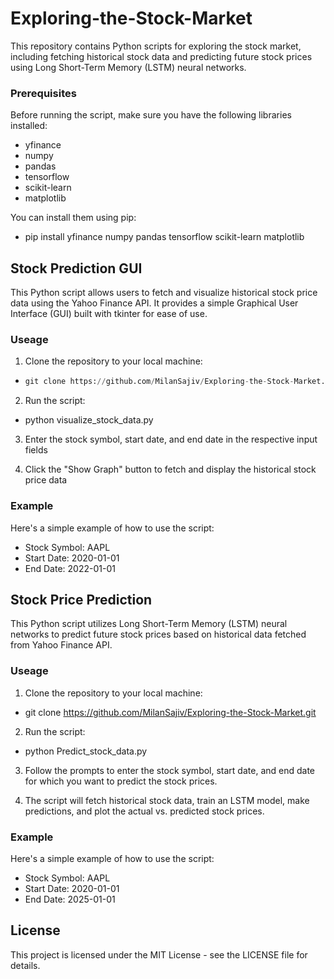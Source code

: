 # Exploring-the-Stock-Market
This repository contains Python scripts for exploring the stock market, including fetching historical stock data and predicting future stock prices using Long Short-Term Memory (LSTM) neural networks.

### Prerequisites
Before running the script, make sure you have the following libraries installed:

- yfinance
- numpy
- pandas
- tensorflow
- scikit-learn
- matplotlib

You can install them using pip:
- pip install yfinance numpy pandas tensorflow scikit-learn matplotlib


## Stock Prediction GUI
This Python script allows users to fetch and visualize historical stock price data using the Yahoo Finance API. It provides a simple Graphical User Interface (GUI) built with tkinter for ease of use.

### Useage

1. Clone the repository to your local machine:
- ```python
  git clone https://github.com/MilanSajiv/Exploring-the-Stock-Market.git```

2. Run the script:
- python visualize_stock_data.py

3. Enter the stock symbol, start date, and end date in the respective input fields

4. Click the "Show Graph" button to fetch and display the historical stock price data

### Example
Here's a simple example of how to use the script:

- Stock Symbol: AAPL
- Start Date: 2020-01-01
- End Date: 2022-01-01

## Stock Price Prediction
This Python script utilizes Long Short-Term Memory (LSTM) neural networks to predict future stock prices based on historical data fetched from Yahoo Finance API.

### Useage

1. Clone the repository to your local machine:
- git clone https://github.com/MilanSajiv/Exploring-the-Stock-Market.git

2. Run the script:
- python Predict_stock_data.py

3. Follow the prompts to enter the stock symbol, start date, and end date for which you want to predict the stock prices.

4. The script will fetch historical stock data, train an LSTM model, make predictions, and plot the actual vs. predicted stock prices.

### Example
Here's a simple example of how to use the script:

- Stock Symbol: AAPL
- Start Date: 2020-01-01
- End Date: 2025-01-01

## License
This project is licensed under the MIT License - see the LICENSE file for details.

